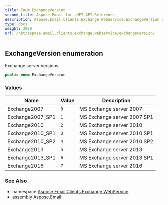 ```yaml
---
title: Enum ExchangeVersion
second_title: Aspose.Email for .NET API Reference
description: Aspose.Email.Clients.Exchange.WebService.ExchangeVersion enum. Exchange server versions
type: docs
weight: 3920
url: /net/aspose.email.clients.exchange.webservice/exchangeversion/
---
```

## ExchangeVersion enumeration

Exchange server versions

```csharp
public enum ExchangeVersion
```

### Values

| Name | Value | Description |
| --- | --- | --- |
| Exchange2007 | `0` | MS Exchange server 2007 |
| Exchange2007_SP1 | `1` | MS Exchange server 2007 SP1 |
| Exchange2010 | `2` | MS Exchange server 2010 |
| Exchange2010_SP1 | `3` | MS Exchange server 2010 SP1 |
| Exchange2010_SP2 | `4` | MS Exchange server 2010 SP2 |
| Exchange2013 | `5` | MS Exchange server 2013 |
| Exchange2013_SP1 | `6` | MS Exchange server 2013 SP1 |
| Exchange2016 | `7` | MS Exchange server 2016 |

### See Also

* namespace [Aspose.Email.Clients.Exchange.WebService](../../aspose.email.clients.exchange.webservice/)
* assembly [Aspose.Email](../../)


